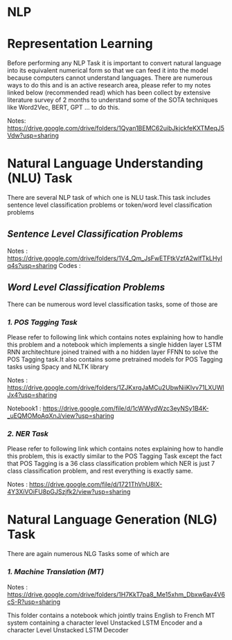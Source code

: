 # NLP

# Representation Learning
Before performing any NLP Task it is important to convert natural language into its equivalent numerical form so that we can feed it into the model because computers cannot understand languages. There are numerous ways to do this and is an active research area, please refer to my notes linked below (recommended read) which has been collect by extensive literature survey of 2 months to understand some of the SOTA techniques like Word2Vec, BERT, GPT ... to do this.

Notes: https://drive.google.com/drive/folders/1Qyan1BEMC62uibJkjckfeKXTMeqJ5Vdw?usp=sharing

# Natural Language Understanding (NLU) Task
There are several NLP task of which one is NLU task.This task includes sentence level classification problems or token/word level classification problems

## *Sentence Level Classification Problems*
Notes : https://drive.google.com/drive/folders/1V4_Qm_JsFwETFtkVzfA2wlfTkLHyIq4s?usp=sharing
Codes : 

## *Word Level Classification Problems*
There can be numerous word level classification tasks, some of those are

### *1. POS Tagging Task*
Please refer to following link which contains notes explaining how to handle this problem and a notebook which implements a single hidden layer LSTM RNN architechture joined trained with a no hidden layer FFNN to solve the POS Tagging task.It also contains some pretrained models for POS Tagging tasks using Spacy and NLTK library

   Notes : https://drive.google.com/drive/folders/1ZJKxrqJaMCu2UbwNiiKIvv71LXUWlJx4?usp=sharing
   
   Notebook1 : https://drive.google.com/file/d/1cWWydWzc3eyNSy1B4K-_uEQMOMoAqXnJ/view?usp=sharing
   
### *2. NER Task*
Please refer to following link which contains notes explaining how to handle this problem, this is exactly similar to the POS Tagging Task except the fact that POS Tagging is a 36 class classification problem which NER is just 7 class classification problem, and rest everything is exactly same.
   
   Notes : https://drive.google.com/file/d/1721ThVhU8lX-4Y3XiVOiFU8pGJSzjfk2/view?usp=sharing

# Natural Language Generation (NLG) Task
There are again numerous NLG Tasks some of which are

### *1. Machine Translation (MT)*
Notes : https://drive.google.com/drive/folders/1H7KkT7pa8_Me15xhm_Dbxw6av4V6cS-R?usp=sharing

This folder contains a notebook which jointly trains English to French MT system containing a character level Unstacked LSTM Encoder and a character Level Unstacked LSTM Decoder

